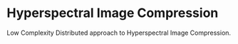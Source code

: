 # Hyperspectral Image Compression

Low Complexity Distributed approach to Hyperspectral Image Compression.
